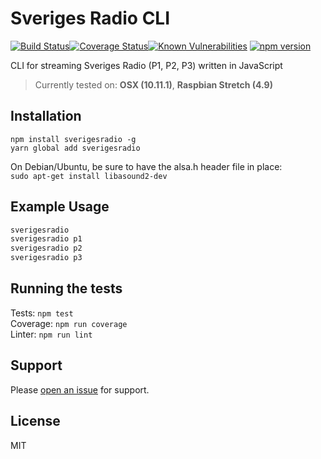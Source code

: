 # Sveriges Radio CLI
[![Build Status](https://travis-ci.org/ollelauribostrom/sverigesradio.svg?branch=master)](https://travis-ci.org/ollelauribostrom/sverigesradio)[![Coverage Status](https://coveralls.io/repos/github/ollelauribostrom/sverigesradio/badge.svg?branch=master)](https://coveralls.io/github/ollelauribostrom/sverigesradio?branch=master)[![Known Vulnerabilities](https://snyk.io/test/github/ollelauribostrom/sverigesradio/badge.svg?targetFile=package.json)](https://snyk.io/test/github/ollelauribostrom/sverigesradio?targetFile=package.json) [![npm version](https://badge.fury.io/js/sverigesradio.svg)](https://badge.fury.io/js/sverigesradio)

CLI for streaming Sveriges Radio (P1, P2, P3) written in JavaScript

> Currently tested on: **OSX (10.11.1)**, **Raspbian Stretch (4.9)**

Installation
-------
`npm install sverigesradio -g`    
`yarn global add sverigesradio` 

On Debian/Ubuntu, be sure to have the alsa.h header file in place:   
`sudo apt-get install libasound2-dev`

Example Usage
-----
```sh
sverigesradio
sverigesradio p1
sverigesradio p2
sverigesradio p3
```

Running the tests
-----------------
Tests: `npm test`    
Coverage: `npm run coverage`    
Linter: `npm run lint`    

Support
-------
Please [open an issue](https://github.com/ollelauribostrom/sverigesradio/issues/new) for support.


License
-------
MIT
